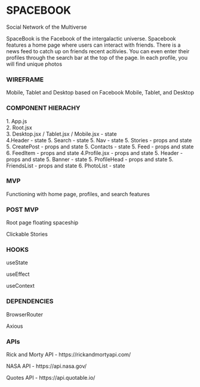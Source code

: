 <h1>SPACEBOOK</h1>
<p> Social Network of the Multiverse </p>
<p>SpaceBook is the Facebook of the intergalactic universe. Spacebook features a home page where users can interact with friends. There is a news feed to catch up on friends recent acitivies. You can even enter their profiles through the search bar at the top of the page. In each profile, you will find unique photos</p>

<h3>WIREFRAME</h3>
<p>Mobile, Tablet and Desktop based on Facebook Mobile, Tablet, and Desktop</p>

<h3>COMPONENT HIERACHY</h3>
1. App.js <br>
  2. Root.jsx <br>
    3. Desktop.jsx / Tablet.jsx / Mobile.jsx - state <br>
        4.Header - state
          5. Search - state
          5. Nav - state
          5. Stories - props and state
          5. CreatePost - props and state
          5. Contacts - state
          5. Feed - props and state
            6. FeedItem - props and state
        4.Profile.jsx - props and state
          5. Header - props and state
          5. Banner - state
          5. ProfileHead - props and state
          5. FriendsList - props and state
          6. PhotoList - state

<h3>MVP</h3>
<p>Functioning with home page, profiles, and search features</p>

<h3>POST MVP</h3>
<p>Root page floating spaceship</p>
<p>Clickable Stories</p>

<h3>HOOKS</h3>
<p>useState</p>
<p>useEffect</p>
<p>useContext</p>

<h3>DEPENDENCIES</h3>
<p>BrowserRouter</p>
<p>Axious</p>

<h3>APIs</h3>
<p>Rick and Morty API - https://rickandmortyapi.com/</p>
<p>NASA API - https://api.nasa.gov/</p>
<p>Quotes API - https://api.quotable.io/</p>

